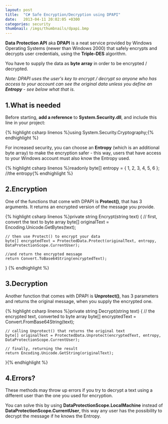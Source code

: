 ```yaml
---
layout: post
title:  "C# Safe Encryption/Decryption using DPAPI"
date:   2013-04-11 20:02:05 +0300
categories: security
thumbnail: /imgs/thumbnails/dpapi.bmp
---
```


**Data Protection API** aka **DPAPI** is a neat service provided by Windows Operating Systems (newer than Windows 2000) that safely encrypts and decrypts user credentials, using the **Triple-DES** algorithm.

You have to supply the data as **byte array** in order to be encrypted / decrypted.

_Note: DPAPI uses the user's key to encrypt / decrypt so anyone who has access to your account can see the original data unless you define an **Entropy** - see below what that is._

## 1.What is needed

Before starting, **add a reference** to **System.Security.dll**, and include this line in your project:

{% highlight csharp linenos %}using System.Security.Cryptography;{% endhighlight %}

For increased security, you can choose an **Entropy** (which is an additional byte array) to make the encryption safer - this way, users that have access to your Windows account must also know the Entropy used.

{% highlight csharp linenos %}readonly byte[] entropy = { 1, 2, 3, 4, 5, 6 }; //the entropy{% endhighlight %}

## 2.Encryption

One of the functions that come with DPAPI is **Protect()**, that has 3 arguments. It returns an encrypted version of the message you provide.

{% highlight csharp linenos %}private string Encrypt(string text) 
{ 
    // first, convert the text to byte array 
    byte[] originalText = Encoding.Unicode.GetBytes(text); 
    
    // then use Protect() to encrypt your data 
    byte[] encryptedText = ProtectedData.Protect(originalText, entropy, DataProtectionScope.CurrentUser); 
    
    //and return the encrypted message 
    return Convert.ToBase64String(encryptedText); 
} {% endhighlight %}

## 3.Decryption

Another function that comes with DPAPI is **Unprotect()**, has 3 parameters and returns the original message, when you supply the encrypted one.

{% highlight csharp linenos %}private string Decrypt(string text) 
{ 
    // the encrypted text, converted to byte array 
    byte[] encryptedText = Convert.FromBase64String(text); 
    
    // calling Unprotect() that returns the original text 
    byte[] originalText = ProtectedData.Unprotect(encryptedText, entropy, DataProtectionScope.CurrentUser); 
    
    // finally, returning the result 
    return Encoding.Unicode.GetString(originalText); 
}{% endhighlight %}

## 4.Errors?

These methods may throw up errors if you try to decrypt a text using a different user than the one you used for encryption.

You can solve this by using **DataProtectionScope.LocalMachine** instead of **DataProtectionScope.CurrentUser**, this way any user has the possibility to decrypt the message if he knows the Entropy.